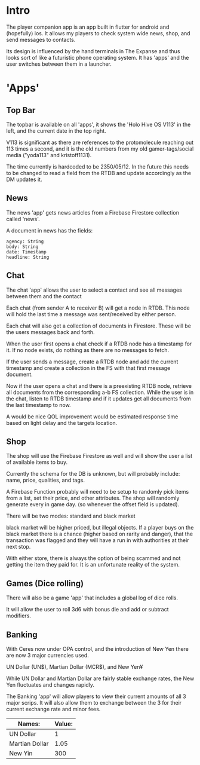 # Intro

The player companion app is an app built in flutter for android and (hopefully) ios. It allows my players to check system wide news, shop, and send messages to contacts.

Its design is influenced by the hand terminals in The Expanse and thus looks sort of like a futuristic phone operating system. It has 'apps' and the user switches between them in a launcher.

# 'Apps'
## Top Bar

The topbar is available on all 'apps', it shows the 'Holo Hive OS V113' in the left, and the current date in the top right.

V113 is significant as there are references to the protomolecule reaching out 113 times a second, and it is the old numbers from my old gamer-tags/social media ("yoda113" and kristoff1131).

The time currently is hardcoded to be 2350/05/12. In the future this needs to be changed to read a field from the RTDB and update accordingly as the DM updates it.
## News

The news 'app' gets news articles from a Firebase Firestore collection called 'news'.

A document in news has the fields:

```
agency: String
body: String
date: Timestamp
headline: String
```


## Chat

The chat 'app' allows the user to select a contact and see all messages between them and the contact

Each chat (from sender A to receiver B) will get a node in RTDB. This node will hold the last time a message was sent/received by either person.

Each chat will also get a collection of documents in Firestore. These will be the users messages back and forth.


When the user first opens a chat check if a RTDB node has a timestamp for it. If no node exists, do nothing as there are no messages to fetch.

If the user sends a message, create a RTDB node and add the current timestamp and create a collection in the FS with that first message document.

Now if the user opens a chat and there is a preexisting RTDB node, retrieve all documents from the corresponding a-b FS collection. While the user is in the chat, listen to RTDB timestamp and if it updates get all documents from the last timestamp to now.

A would be nice QOL improvement would be estimated response time based on light delay and the targets location.


## Shop

The shop will use the Firebase Firestore as well and will show the user a list of available items to buy.

Currently the schema for the DB is unknown, but will probably include: name, price, qualities, and tags.

A Firebase Function probably will need to be setup to randomly pick items from a list, set their price, and other attributes. The shop will randomly generate every in game day. (so whenever the offset field is updated).

There will be two modes: standard and black market

black market will be higher priced, but illegal objects. If a player buys on the black market there is a chance (higher based on rarity and danger), that the transaction was flagged and they will have a run in with authorities at their next stop.

With either store, there is always the option of being scammed and not getting the item they paid for. It is an unfortunate reality of the system.

## Games (Dice rolling)

There will also be a game 'app' that includes a global log of dice rolls.

It will allow the user to roll 3d6 with bonus die and add or subtract modifiers.

## Banking

With Ceres now under OPA control, and the introduction of New Yen there are now 3 major currencies used.

UN Dollar (UN$), Martian Dollar (MCR\$), and New Yen¥

While UN Dollar and Martian Dollar are fairly stable exchange rates, the New Yen fluctuates and changes rapidly.

The Banking 'app' will allow players to view their current amounts of all 3 major scrips. It will also allow them to exchange between the 3 for their current exchange rate and minor fees.

| Names: | Value: |
| ---- | ---- |
| UN Dollar | 1 |
| Martian Dollar | 1.05 |
| New Yin | 300 |
